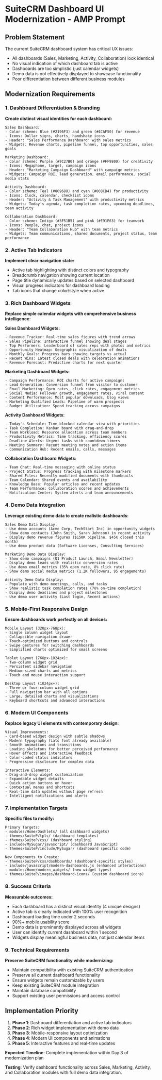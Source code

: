 # SuiteCRM Dashboard UI Modernization - AMP Prompt

## **Problem Statement**
The current SuiteCRM dashboard system has critical UX issues:
- All dashboards (Sales, Marketing, Activity, Collaboration) look identical
- No visual indication of which dashboard tab is active
- Dashboards are too simplistic (just calendar widgets)
- Demo data is not effectively displayed to showcase functionality
- Poor differentiation between different business modules

## **Modernization Requirements**

### **1. Dashboard Differentiation & Branding**

**Create distinct visual identities for each dashboard:**

```
Sales Dashboard:
- Color scheme: Blue (#2196F3) and green (#4CAF50) for revenue
- Icons: Dollar signs, charts, handshake icons
- Header: "Sales Performance Dashboard" with sales metrics
- Widgets: Revenue charts, pipeline funnel, top opportunities, sales goals

Marketing Dashboard: 
- Color scheme: Purple (#9C27B0) and orange (#FF9800) for creativity
- Icons: Megaphone, target, campaign icons
- Header: "Marketing Campaign Dashboard" with campaign metrics
- Widgets: Campaign ROI, lead generation, email performance, social media stats

Activity Dashboard:
- Color scheme: Teal (#009688) and cyan (#00BCD4) for productivity  
- Icons: Clock, calendar, checklist icons
- Header: "Activity & Task Management" with productivity metrics
- Widgets: Today's agenda, task completion rates, upcoming deadlines, team activity

Collaboration Dashboard:
- Color scheme: Indigo (#3F51B5) and pink (#E91E63) for teamwork
- Icons: People, chat, project icons  
- Header: "Team Collaboration Hub" with team metrics
- Widgets: Team communications, shared documents, project status, team performance
```

### **2. Active Tab Indicators**

**Implement clear navigation state:**
- Active tab highlighting with distinct colors and typography
- Breadcrumb navigation showing current location
- Page title dynamically updates based on selected dashboard
- Visual progress indicators for dashboard loading
- Tab icons that change color/style when active

### **3. Rich Dashboard Widgets**

**Replace simple calendar widgets with comprehensive business intelligence:**

**Sales Dashboard Widgets:**
```
- Revenue Tracker: Real-time sales figures with trend arrows
- Sales Pipeline: Interactive funnel showing deal stages
- Top Performers: Leaderboard of sales reps with photos and metrics
- Opportunity Heatmap: Geographic visualization of deals
- Monthly Goals: Progress bars showing targets vs actual
- Recent Wins: Latest closed deals with celebration animations
- Revenue Forecast: Predictive charts for next quarter
```

**Marketing Dashboard Widgets:**
```
- Campaign Performance: ROI charts for active campaigns
- Lead Generation: Conversion funnel from visitor to customer
- Email Marketing: Open rates, click rates, engagement metrics
- Social Media: Follower growth, engagement rates, viral content
- Content Performance: Most popular downloads, blog views
- Marketing Qualified Leads: Pipeline of warm prospects
- Budget Utilization: Spend tracking across campaigns
```

**Activity Dashboard Widgets:**
```
- Today's Schedule: Time-blocked calendar view with priorities
- Task Completion: Kanban board with drag-and-drop
- Team Workload: Resource allocation across team members
- Productivity Metrics: Time tracking, efficiency scores
- Deadline Alerts: Urgent tasks with countdown timers
- Meeting Summary: Recent meeting notes and action items
- Communication Hub: Recent emails, calls, messages
```

**Collaboration Dashboard Widgets:**
```
- Team Chat: Real-time messaging with online status
- Project Status: Progress tracking with milestone markers
- Shared Files: Recently modified documents with thumbnails
- Team Calendar: Shared events and availability
- Knowledge Base: Popular articles and recent updates
- Team Performance: Collaboration scores and achievements
- Notification Center: System alerts and team announcements
```

### **4. Demo Data Integration**

**Leverage existing demo data to create realistic dashboards:**

```
Sales Demo Data Display:
- Use demo accounts (Acme Corp, TechStart Inc) in opportunity widgets
- Show demo contacts (John Smith, Sarah Johnson) in recent activity
- Display demo revenue figures ($150K pipeline, $45K closed this month)
- Use demo product data (Software Licenses, Consulting Services)

Marketing Demo Data Display:
- Show demo campaigns (Q1 Product Launch, Email Newsletter)
- Display demo leads with realistic conversion rates
- Use demo email metrics (35% open rate, 8% click rate)
- Show demo social media metrics (1.2K followers, 95 engagements)

Activity Demo Data Display:
- Populate with demo meetings, calls, and tasks
- Show realistic task completion rates (78% on-time completion)
- Display demo deadlines and project milestones
- Use demo user activity (Last login, Recent actions)
```

### **5. Mobile-First Responsive Design**

**Ensure dashboards work perfectly on all devices:**

```
Mobile Layout (320px-768px):
- Single column widget layout
- Collapsible navigation drawer
- Touch-optimized buttons and controls
- Swipe gestures for switching dashboards
- Simplified charts optimized for small screens

Tablet Layout (768px-1024px):
- Two-column widget grid
- Persistent sidebar navigation
- Medium-sized charts and metrics
- Touch and mouse interaction support

Desktop Layout (1024px+):
- Three or four-column widget grid
- Full navigation bar with all options
- Large, detailed charts and visualizations
- Keyboard shortcuts and advanced interactions
```

### **6. Modern UI Components**

**Replace legacy UI elements with contemporary design:**

```
Visual Improvements:
- Card-based widget design with subtle shadows
- Modern typography (Lato font already available)
- Smooth animations and transitions
- Loading skeletons for better perceived performance
- Hover effects and interactive feedback
- Color-coded status indicators
- Progressive disclosure for complex data

Interactive Elements:
- Drag-and-drop widget customization
- Expandable widget details
- Quick action buttons on hover
- Contextual menus and shortcuts
- Real-time data updates without page refresh
- Intelligent notifications and alerts
```

### **7. Implementation Targets**

**Specific files to modify:**

```
Primary Targets:
- modules/Home/Dashlets/ (all dashboard widgets)
- themes/SuiteP/tpls/ (dashboard templates)
- themes/SuiteP/css/ (dashboard styling)
- include/MySugar/javascript/ (dashboard JavaScript)
- themes/SuiteP/include/MySugar/ (dashboard specific code)

New Components to Create:
- themes/SuiteP/css/dashboards/ (dashboard-specific styles)
- include/javascript/modern-dashboards.js (enhanced interactions)
- modules/Home/modern_widgets/ (new widget types)
- themes/SuiteP/images/dashboard-icons/ (custom dashboard icons)
```

### **8. Success Criteria**

**Measurable outcomes:**
- Each dashboard has a distinct visual identity (4 unique designs)
- Active tab is clearly indicated with 100% user recognition
- Dashboard loading time under 2 seconds
- 90%+ mobile usability score
- Demo data is prominently displayed across all widgets
- User can identify current dashboard within 1 second
- Widgets display meaningful business data, not just calendar items

### **9. Technical Requirements**

**Preserve SuiteCRM functionality while modernizing:**
- Maintain compatibility with existing SuiteCRM authentication
- Preserve all current dashboard functionality
- Ensure widgets remain customizable by users
- Keep existing SuiteCRM module integration
- Maintain database compatibility
- Support existing user permissions and access control

## **Implementation Priority**

1. **Phase 1**: Dashboard differentiation and active tab indicators
2. **Phase 2**: Rich widget implementation with demo data
3. **Phase 3**: Mobile-responsive layout optimization  
4. **Phase 4**: Modern UI components and animations
5. **Phase 5**: Interactive features and real-time updates

**Expected Timeline**: Complete implementation within Day 3 of modernization plan

**Testing**: Verify dashboard functionality across Sales, Marketing, Activity, and Collaboration modules with full demo data integration. 